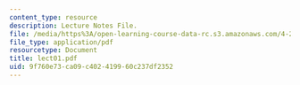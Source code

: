 ```yaml
---
content_type: resource
description: Lecture Notes File.
file: /media/https%3A/open-learning-course-data-rc.s3.amazonaws.com/4-273-introduction-to-design-inquiry-fall-2004/9f760e73ca09c402419960c237df2352_lect01.pdf
file_type: application/pdf
resourcetype: Document
title: lect01.pdf
uid: 9f760e73-ca09-c402-4199-60c237df2352
---
```

